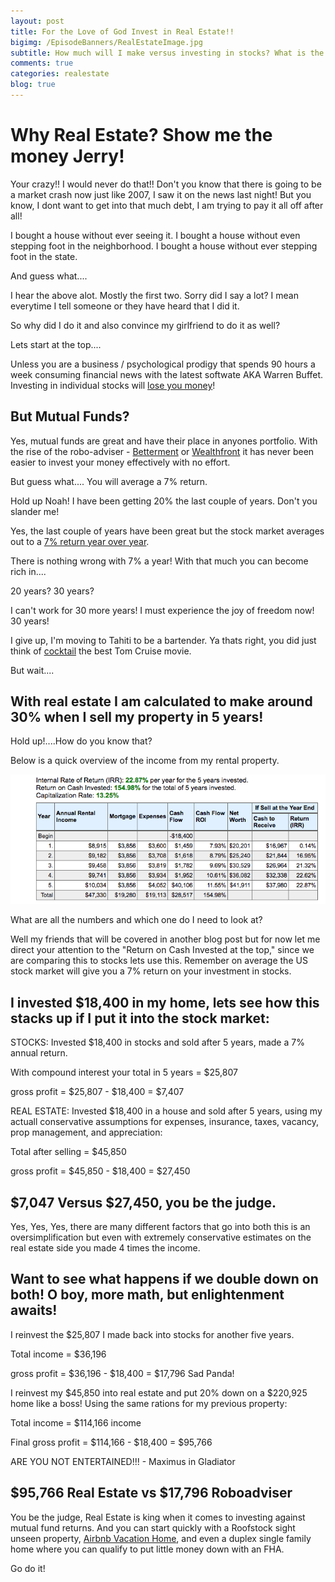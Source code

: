```yaml
---
layout: post
title: For the Love of God Invest in Real Estate!!
bigimg: /EpisodeBanners/RealEstateImage.jpg
subtitle: How much will I make versus investing in stocks? What is the oppurtunity cost by not using this method?
comments: true
categories: realestate
blog: true
---
```


<h1>Why Real Estate? Show me the money Jerry!</h1>

Your crazy!! I would never do that!! Don't you know that there is going to be a market crash now just like 2007, I saw it on the news last night! But you know, I dont want to get into that much debt, I am trying to pay it all off after all! 

I bought a house without ever seeing it. I bought a house without even stepping foot in the neighborhood. I bought a house without ever stepping foot in the state. 

And guess what....

I hear the above alot. Mostly the first two. Sorry did I say a lot? I mean everytime I tell someone or they have heard that I did it. 

So why did I do it and also convince my girlfriend to do it as well? 

Lets start at the top....

Unless you are a business / psychological prodigy that spends 90 hours a week consuming financial news with the latest softwate AKA Warren Buffet. Investing in individual stocks will [lose you money](http://www.mrmoneymustache.com/2014/11/04/why-i-put-my-last-100000-into-betterment/)!

## But Mutual Funds?

Yes, mutual funds are great and have their place in anyones portfolio. With the rise of the robo-adviser - [Betterment](https://www.betterment.com/) or [Wealthfront](https://www.wealthfront.com/?gclid=CJ-j8rim9NMCFQctaQod6qoJYA) it has never been easier to invest your money effectively with no effort. 

But guess what.... You will average a 7% return. 

Hold up Noah! I have been getting 20% the last couple of years. Don't you slander me!  

Yes, the last couple of years have been great but the stock market averages out to a [7% return year over year](http://www.thesimpledollar.com/where-does-7-come-from-when-it-comes-to-long-term-stock-returns/).

There is nothing wrong with 7% a year! With that much you can become rich in....
 
 20 years? 30 years? 

 I can't work for 30 more years! I must experience the joy of freedom now! 30 years! 

 I give up, I'm moving to Tahiti to be a bartender. 
 Ya thats right, you did just think of [cocktail](http://www.imdb.com/title/tt0094889/) the best Tom Cruise movie. 

But wait.... 

## With real estate I am calculated to make around 30% when I sell my property in 5 years!

Hold up!....How do you know that?

Below is a quick overview of the income from my rental property. 

<img src="/img/RentalPropertyCalc.png">

What are all the numbers and which one do I need to look at? 

Well my friends that will be covered in another blog post but for now let me direct your attention to the "Return on Cash Invested at the top," since we are comparing this to stocks lets use this. Remember on average the US stock market will give you a 7% return on your investment in stocks. 

## I invested $18,400 in my home, lets see how this stacks up if I put it into the stock market:

STOCKS: Invested $18,400 in stocks and sold after 5 years, made a 7% annual return. 

With compound interest your total in 5 years = $25,807

gross profit = $25,807 - $18,400 = $7,407

REAL ESTATE: Invested $18,400 in a house and sold after 5 years, using my actuall conservative assumptions for expenses, insurance, taxes, vacancy, prop management, and appreciation:

Total after selling = $45,850 

gross profit = $45,850 - $18,400 = $27,450

## $7,047 Versus $27,450, you be the judge. 

Yes, Yes, Yes, there are many different factors that go into both this is an oversimplification but even with extremely conservative estimates on the real estate side you made 4 times the income. 

## Want to see what happens if we double down on both! O boy, more math, but enlightenment awaits! 

I reinvest the $25,807 I made back into stocks for another five years. 

Total income = $36,196

gross profit = $36,196 - $18,400 = $17,796 Sad Panda! 

I reinvest my $45,850 into real estate and put 20% down on a $220,925 home like a boss! Using the same rations for my previous property:

Total income = $114,166 income

Final gross profit = $114,166 - $18,400 = $95,766

ARE YOU NOT ENTERTAINED!!! - Maximus in Gladiator

## $95,766 Real Estate vs $17,796 Roboadviser

You be the judge, Real Estate is king when it comes to investing against mutual fund returns. And you can start quickly with a Roofstock sight unseen property, [Airbnb Vacation Home](/2017-05-07-Passively-Earn-60K-A-Year-With-Airbnb/), and even a duplex single family home where you can qualify to put little money down with an FHA.

Go do it!

<br><br>













